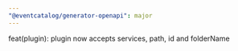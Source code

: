 ```yaml
---
"@eventcatalog/generator-openapi": major
---
```


feat(plugin): plugin now accepts services, path, id and folderName
